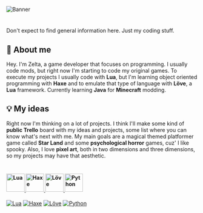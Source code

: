 ![Banner](https://i.imgur.com/9DoMUOS.png)

<h1></h1>

Don't expect to find general information here. Just my coding stuff.

## 👾 About me
Hey. I'm Zelta, a game developer that focuses on programming.
I usually code mods, but right now I'm starting to code my original games.
To execute my projects I usually code with **Lua**, but I'm learning object oriented programming with **Haxe** and to emulate that type of language with **Löve**, a **Lua** framework. Currently learning **Java** for **Minecraft** modding.

## 💡 My ideas
Right now I'm thinking on a lot of projects. I think I'll make some kind of **public Trello** board with my ideas and projects, some list where you can know what's next with me. My main goals are a magical themed platformer game called **Star Land** and some **psychological horror** games, cuz' I like spooky. Also, I love **pixel art**, both in two dimensions and three dimensions, so my projects may have that aesthetic.

<h1></h1>

<h4>   <a href="https://lua.org"><img title="Lua" src="https://upload.wikimedia.org/wikipedia/commons/thumb/c/cf/Lua-Logo.svg/1200px-Lua-Logo.svg.png" width="48"/>   <a href="https://haxe.org"><img title="Haxe" src="https://cdn.jsdelivr.net/gh/devicons/devicon/icons/haxe/haxe-original.svg" width="48"/> <a href="https://love2d.org"><img title="Löve" src="https://i.ibb.co/ZB75fSm/descarga-1-removebg-preview-1.png" width="48"/> <a href="https://python.org"><img title="Python" src="https://upload.wikimedia.org/wikipedia/commons/c/c3/Python-logo-notext.svg" width="48"> </h4> 

[![Lua](https://img.shields.io/badge/lua-black?style=for-the-badge&logo=none)](https://github.com/lua/lua)
[![Haxe](https://img.shields.io/badge/haxe-black?style=for-the-badge&logo=none)](https://github.com/HaxeFoundation/haxe)
[![Löve](https://img.shields.io/badge/love2d-black?style=for-the-badge&logo=none)](https://github.com/love2d/love)
[![Python](https://img.shields.io/badge/python-black?style=for-the-badge&logo=none)](https://docs.github.com/en/actions/automating-builds-and-tests/building-and-testing-python)
